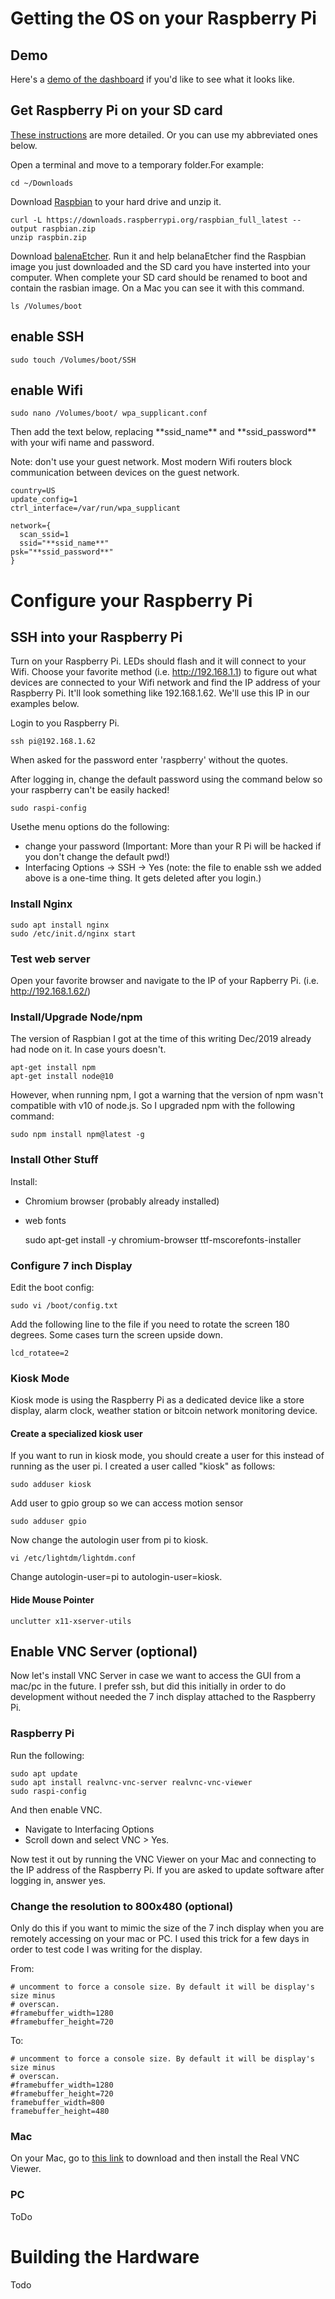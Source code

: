 # Getting the OS on your Raspberry Pi

## Demo

Here's a [demo of the dashboard](http://btc.jack-roberts.com) if you'd like to see what it looks like.

## Get Raspberry Pi on your SD card
[These instructions](https://www.raspberrypi.org/documentation/installation/installing-images/) are
more detailed. Or you can use my abbreviated ones below.

Open a terminal and move to a temporary folder.For example:

    cd ~/Downloads

Download [Raspbian](https://www.raspberrypi.org/downloads/raspbian/)
to your hard drive and unzip it.

    curl -L https://downloads.raspberrypi.org/raspbian_full_latest --output raspbian.zip
    unzip raspbin.zip

Download [balenaEtcher](https://www.balena.io/etcher/). Run it and help belanaEtcher find the Raspbian image
you just downloaded and the SD card you have insterted into your computer. When complete your SD card should be renamed to boot and contain the rasbian image. On a Mac you can see it with this command.

    ls /Volumes/boot

## enable SSH
    sudo touch /Volumes/boot/SSH

## enable Wifi
    sudo nano /Volumes/boot/ wpa_supplicant.conf

Then add the text below, replacing  \*\*ssid_name\*\* and \*\*ssid_password\*\* with your wifi name
and password. 

Note: don't use your guest network. Most modern Wifi routers block communication between devices
on the guest network.

    country=US
    update_config=1
    ctrl_interface=/var/run/wpa_supplicant
    
    network={
      scan_ssid=1
      ssid="**ssid_name**"
    psk="**ssid_password**"
    }

# Configure your Raspberry Pi

## SSH into your Raspberry Pi
Turn on your Raspberry Pi. LEDs should flash and it will connect to your Wifi. Choose your favorite
method (i.e. http://192.168.1.1) to figure out what devices are connected to your Wifi network 
and find the IP address of your
Raspberry Pi. It'll look something like 192.168.1.62. We'll use this IP in our examples below.

Login to you Raspberry Pi.

    ssh pi@192.168.1.62

When asked for the password enter 'raspberry' without the quotes.

After logging in, change the default password using the command below so your raspberry can't be
easily hacked!

    sudo raspi-config

Usethe menu options do the following:
- change your password (Important: More than your R Pi will be hacked if you don't change the default pwd!)
- Interfacing Options -> SSH -> Yes (note: the file to enable ssh we added above is a one-time thing. It gets deleted after you login.)

### Install Nginx
    sudo apt install nginx
    sudo /etc/init.d/nginx start

### Test web server
Open your favorite browser and navigate to the IP of your Rapberry Pi. (i.e. http://192.168.1.62/)

### Install/Upgrade Node/npm
The version of Raspbian I got at the time of this writing Dec/2019 already had node on it. In case
yours doesn't.

    apt-get install npm
    apt-get install node@10

However,
when running npm, I got a warning that the version of npm wasn't compatible with v10 of node.js.
So I upgraded npm with the following command:

    sudo npm install npm@latest -g

### Install Other Stuff
Install:
- Chromium browser (probably already installed)
- web fonts

    sudo apt-get install -y chromium-browser ttf-mscorefonts-installer


### Configure 7 inch Display
Edit the boot config:

    sudo vi /boot/config.txt

Add the following line to the file if you need to rotate the screen 
180 degrees. Some cases turn the screen upside down.

    lcd_rotatee=2

### Kiosk Mode

Kiosk mode is using the Raspberry Pi as a dedicated device like a store
display, alarm clock, weather station or bitcoin network monitoring
device.

#### Create a specialized kiosk user
If you want to run in kiosk mode, you should create a user for this instead
of running as the user pi. I created a user called "kiosk" as follows:

    sudo adduser kiosk

Add user to gpio group so we can access motion sensor

    sudo adduser gpio

Now change the autologin user from pi to kiosk. 

    vi /etc/lightdm/lightdm.conf

Change autologin-user=pi to autologin-user=kiosk.

#### Hide Mouse Pointer

    unclutter x11-xserver-utils



## Enable VNC Server (optional)
Now let's install VNC Server in case we want to access the GUI from a mac/pc in the future. I prefer ssh, but did this initially in order to do development
without needed the 7 inch display attached to the Raspberry Pi.

### Raspberry Pi
Run the following:

    sudo apt update
    sudo apt install realvnc-vnc-server realvnc-vnc-viewer
    sudo raspi-config

And then enable VNC.

- Navigate to Interfacing Options
- Scroll down and select VNC > Yes.

Now test it out by running the VNC Viewer on your Mac and connecting to the IP address of the
Raspberry Pi. If you are asked to update software after logging in, answer yes.

### Change the resolution to 800x480 (optional)

Only do this if you want to mimic the size of the 7 inch display when you are remotely accessing on your mac or PC. I used this trick for a few days in
order to test code I was writing for the display.

From:

    # uncomment to force a console size. By default it will be display's size minus
    # overscan.
    #framebuffer_width=1280
    #framebuffer_height=720

To:

    # uncomment to force a console size. By default it will be display's size minus
    # overscan.
    #framebuffer_width=1280
    #framebuffer_height=720
    framebuffer_width=800
    framebuffer_height=480
  
### Mac
On your Mac, go to [this link](https://www.realvnc.com/en/connect/download/viewer/) to
download and then install the Real VNC Viewer.

### PC
ToDo

# Building the Hardware
Todo

